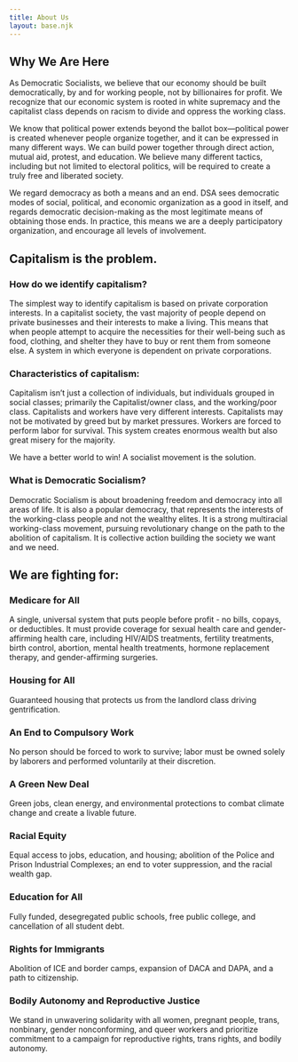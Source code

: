 ```yaml
---
title: About Us
layout: base.njk
---
```


## Why We Are Here

As Democratic Socialists, we believe that our economy should be built democratically, by and for working people, not by billionaires for profit. We recognize that our economic system is rooted in white supremacy and the capitalist class depends on racism to divide and oppress the working class.

We know that political power extends beyond the ballot box—political power is created whenever people organize together, and it can be expressed in many different ways. We can build power together through direct action, mutual aid, protest, and education. We believe many different tactics, including but not limited to electoral politics, will be required to create a truly free and liberated society.

We regard democracy as both a means and an end. DSA sees democratic modes of social, political, and economic organization as a good in itself, and regards democratic decision-making as the most legitimate means of obtaining those ends. In practice, this means we are a deeply participatory organization, and encourage all levels of involvement. 

## Capitalism is the problem.

### How do we identify capitalism?
The simplest way to identify capitalism is based on private corporation interests. In a capitalist society, the vast majority of people depend on private businesses and their interests to make a living. This means that when people attempt to acquire the necessities for their well-being such as food, clothing, and shelter they have to buy or rent them from someone else. A system in which everyone is dependent on private corporations. 

### Characteristics of capitalism:
Capitalism isn’t just a collection of individuals, but individuals grouped in social classes; primarily the Capitalist/owner class, and the working/poor class. Capitalists and workers have very different interests. Capitalists may not be motivated by greed but by market pressures. Workers are forced to perform labor for survival. This system creates enormous wealth but also great misery for the majority.

We have a better world to win!
A socialist movement is the solution.


### What is Democratic Socialism?
Democratic Socialism is about broadening freedom and democracy into all areas of life. It is also a popular democracy, that represents the interests of the working-class people and not the wealthy elites. It is a strong multiracial working-class movement, pursuing revolutionary change on the path to the abolition of capitalism. It is collective action building the society we want and we need.

## We are fighting for:

### Medicare for All
A single, universal system that puts people before profit - no bills, copays, or deductibles. It must provide coverage for sexual health care and gender-affirming health care, including HIV/AIDS treatments, fertility treatments, birth control, abortion, mental health treatments, hormone replacement therapy, and gender-affirming surgeries.

### Housing for All
Guaranteed housing that protects us from the landlord class driving gentrification. 

### An End to Compulsory Work
No person should be forced to work to survive; labor must be owned solely by laborers and performed voluntarily at their discretion.

### A Green New Deal
Green jobs, clean energy, and environmental protections to combat climate change and create a livable future.

### Racial Equity
Equal access to jobs, education, and housing; abolition of the Police and Prison Industrial Complexes; an end to voter suppression, and the racial wealth gap.

### Education for All
Fully funded, desegregated public schools, free public college, and cancellation of all student debt. 

### Rights for Immigrants
Abolition of ICE and border camps, expansion of DACA and DAPA, and a path to citizenship.

### Bodily Autonomy and Reproductive Justice
We stand in unwavering solidarity with all women, pregnant people, trans, nonbinary, gender nonconforming, and queer workers and prioritize commitment to a campaign for reproductive rights, trans rights, and bodily autonomy.

